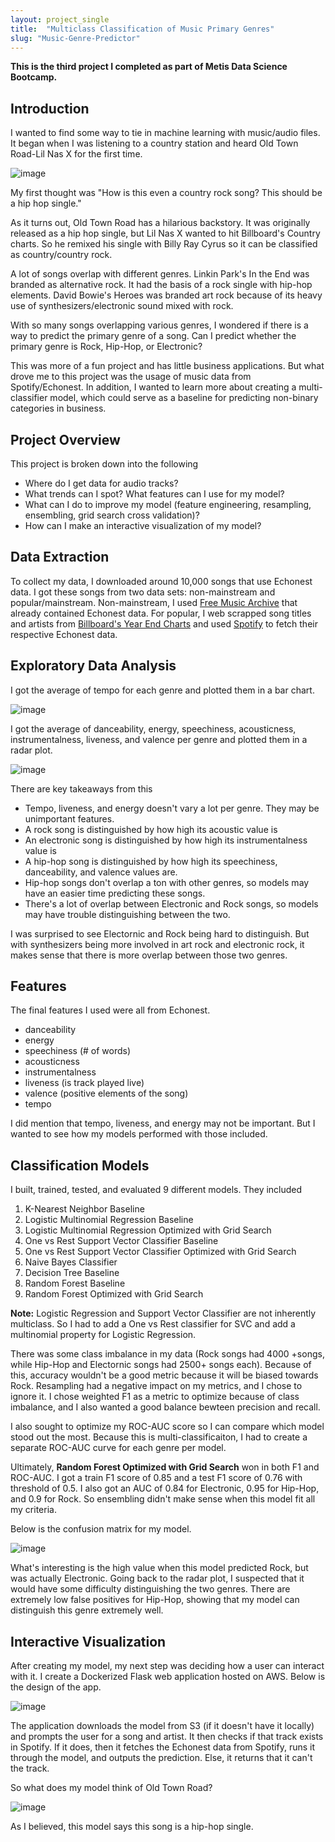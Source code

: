 ```yaml
---
layout: project_single
title:  "Multiclass Classification of Music Primary Genres"
slug: "Music-Genre-Predictor"
---
```


**This is the third project I completed as part of Metis Data Science Bootcamp.**

## Introduction

I wanted to find some way to tie in machine learning with music/audio files. It began when I was listening to a country station and heard Old Town Road-Lil Nas X for the first time. 

![image]({{site.url}}/images/projects/genre-predictor/Old_Town_Road.png)

My first thought was "How is this even a country rock song? This should be a hip hop single." 

As it turns out, Old Town Road has a hilarious backstory. It was originally released as a hip hop single, but Lil Nas X wanted to hit Billboard's Country charts. So he remixed his single with Billy Ray Cyrus so it can be classified as country/country rock. 

A lot of songs overlap with different genres. Linkin Park's In the End was branded as alternative rock. It had the basis of a rock single with hip-hop elements. David Bowie's Heroes was branded art rock because of its heavy use of synthesizers/electronic sound mixed with rock. 

With so many songs overlapping various genres, I wondered if there is a way to predict the primary genre of a song. Can I predict whether the primary genre is Rock, Hip-Hop, or Electronic? 

This was more of a fun project and has little business applications. But what drove me to this project was the usage of music data from Spotify/Echonest. In addition, I wanted to learn more about creating a multi-classifier model, which could serve as a baseline for predicting non-binary categories in business. 

## Project Overview

This project is broken down into the following

* Where do I get data for audio tracks?
* What trends can I spot? What features can I use for my model?
* What can I do to improve my model (feature engineering, resampling, ensembling, grid search cross validation)? 
* How can I make an interactive visualization of my model?

## Data Extraction

To collect my data, I downloaded around 10,000 songs that use Echonest data. I got these songs from two data sets: non-mainstream and popular/mainstream. Non-mainstream, I used [Free Music Archive](http://freemusicarchive.org/) that already contained Echonest data. For popular, I web scrapped song titles and artists from [Billboard's Year End Charts](https://www.billboard.com/charts/year-end) and used [Spotify](https://www.spotify.com/us/) to fetch their respective Echonest data. 

## Exploratory Data Analysis

I got the average of tempo for each genre and plotted them in a bar chart. 

![image]({{site.url}}/images/projects/genre-predictor/Tempo_Bar_Chart.png)

I got the average of danceability, energy, speechiness, acousticness, instrumentalness, liveness, and valence per genre and plotted them in a radar plot. 

![image]({{site.url}}/images/projects/genre-predictor/Radar_Plot.png)

There are key takeaways from this

* Tempo, liveness, and energy doesn't vary a lot per genre. They may be unimportant features.
* A rock song is distinguished by how high its acoustic value is
* An electronic song is distinguished by how high its instrumentalness value is
* A hip-hop song is distinguished by how high its speechiness, danceability, and valence values are. 
* Hip-hop songs don't overlap a ton with other genres, so models may have an easier time predicting these songs.
* There's a lot of overlap between Electronic and Rock songs, so models may have trouble distinguishing between the two. 

I was surprised to see Electornic and Rock being hard to distinguish. But with synthesizers being more involved in art rock and electronic rock, it makes sense that there is more overlap between those two genres. 

## Features

The final features I used were all from Echonest. 

* danceability
* energy
* speechiness (# of words)
* acousticness
* instrumentalness
* liveness (is track played live)
* valence (positive elements of the song)
* tempo

I did mention that tempo, liveness, and energy may not be important. But I wanted to see how my models performed with those included. 

## Classification Models

I built, trained, tested, and evaluated 9 different models. They included

1. K-Nearest Neighbor Baseline
2. Logistic Multinomial Regression Baseline
3. Logistic Multinomial Regression Optimized with Grid Search
4. One vs Rest Support Vector Classifier Baseline
5. One vs Rest Support Vector Classifier Optimized with Grid Search
6. Naive Bayes Classifier
7. Decision Tree Baseline
8. Random Forest Baseline
9. Random Forest Optimized with Grid Search

**Note:** Logistic Regression and Support Vector Classifier are not inherently multiclass. So I had to add a One vs Rest classifier for SVC and add a multinomial property for Logistic Regression.

There was some class imbalance in my data (Rock songs had 4000 +songs, while Hip-Hop and Electornic songs had 2500+ songs each). Because of this, accuracy wouldn't be a good metric because it will be biased towards Rock. Resampling had a negative impact on my metrics, and I chose to ignore it. I chose weighted F1 as a metric to optimize because of class imbalance, and I also wanted a good balance bewteen precision and recall. 

I also sought to optimize my ROC-AUC score so I can compare which model stood out the most. Because this is multi-classificaiton, I had to create a separate ROC-AUC curve for each genre per model.

Ultimately, **Random Forest Optimized with Grid Search** won in both F1 and ROC-AUC. I got a train F1 score of 0.85 and a test F1 score of 0.76 with threshold of 0.5. I also got  an AUC of 0.84 for Electronic, 0.95 for Hip-Hop, and 0.9 for Rock. So ensembling didn't make sense when this model fit all my criteria. 

Below is the confusion matrix for my model.

![image]({{site.url}}/images/projects/genre-predictor/Random_Forest_Confusion_Matrix.png)

What's interesting is the high value when this model predicted Rock, but was actually Electronic. Going back to the radar plot, I suspected that it would have some difficulty distinguishing the two genres. There are extremely low false positives for Hip-Hop, showing that my model can distinguish this genre extremely well. 

## Interactive Visualization

After creating my model, my next step was deciding how a user can interact with it. I create a Dockerized Flask web application hosted on AWS. Below is the design of the app. 

![image]({{site.url}}/images/projects/genre-predictor/Web_App_Design.png)

The application downloads the model from S3 (if it doesn't have it locally) and prompts the user for a song and artist. It then checks if that track exists in Spotify. If it does, then it fetches the Echonest data from Spotify, runs it through the model, and outputs the prediction. Else, it returns that it can't the track.

So what does my model think of Old Town Road? 

![image]({{site.url}}/images/projects/genre-predictor/Web_App_Old_Town_Road.png)

As I believed, this model says this song is a hip-hop single. 